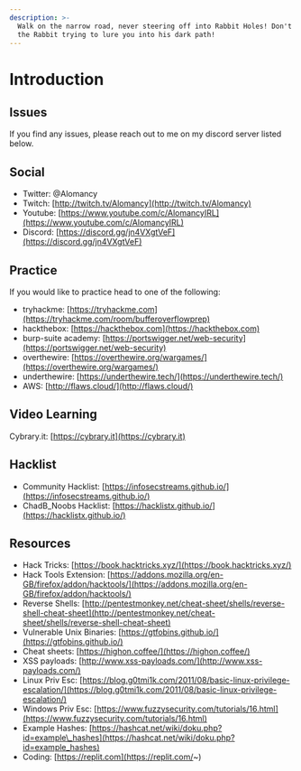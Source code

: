 ```yaml
---
description: >-
  Walk on the narrow road, never steering off into Rabbit Holes! Don't listen to
  the Rabbit trying to lure you into his dark path!
---
```


# Introduction

## Issues

If you find any issues, please reach out to me on my discord server listed below.

## Social

* Twitter: @Alomancy
* Twitch: [http://twitch.tv/Alomancy](http://twitch.tv/Alomancy)
* Youtube: [https://www.youtube.com/c/AlomancyIRL](https://www.youtube.com/c/AlomancyIRL)
* Discord: [https://discord.gg/jn4VXgtVeF](https://discord.gg/jn4VXgtVeF)

## Practice

If you would like to practice head to one of the following:

* tryhackme: [https://tryhackme.com](https://tryhackme.com/room/bufferoverflowprep)
* hackthebox: [https://hackthebox.com](https://hackthebox.com)
* burp-suite academy: [https://portswigger.net/web-security](https://portswigger.net/web-security)
* overthewire: [https://overthewire.org/wargames/](https://overthewire.org/wargames/)
* underthewire: [https://underthewire.tech/](https://underthewire.tech/)
* AWS: [http://flaws.cloud/](http://flaws.cloud/)

## Video Learning

Cybrary.it: [https://cybrary.it](https://cybrary.it)

## Hacklist

* Community Hacklist: [https://infosecstreams.github.io/](https://infosecstreams.github.io/)
* ChadB\_Noobs Hacklist: [https://hacklistx.github.io/](https://hacklistx.github.io/)

## Resources

* Hack Tricks: [https://book.hacktricks.xyz/](https://book.hacktricks.xyz/) 
* Hack Tools Extension: [https://addons.mozilla.org/en-GB/firefox/addon/hacktools/](https://addons.mozilla.org/en-GB/firefox/addon/hacktools/)
* Reverse Shells: [http://pentestmonkey.net/cheat-sheet/shells/reverse-shell-cheat-sheet](http://pentestmonkey.net/cheat-sheet/shells/reverse-shell-cheat-sheet)
* Vulnerable Unix Binaries: [https://gtfobins.github.io/](https://gtfobins.github.io/)
* Cheat sheets: [https://highon.coffee/](https://highon.coffee/)
* XSS payloads: [http://www.xss-payloads.com/](http://www.xss-payloads.com/)
* Linux Priv Esc: [https://blog.g0tmi1k.com/2011/08/basic-linux-privilege-escalation/](https://blog.g0tmi1k.com/2011/08/basic-linux-privilege-escalation/)
* Windows Priv Esc: [https://www.fuzzysecurity.com/tutorials/16.html](https://www.fuzzysecurity.com/tutorials/16.html)
* Example Hashes: [https://hashcat.net/wiki/doku.php?id=example\_hashes](https://hashcat.net/wiki/doku.php?id=example_hashes)
* Coding: [https://replit.com](https://replit.com/~)





